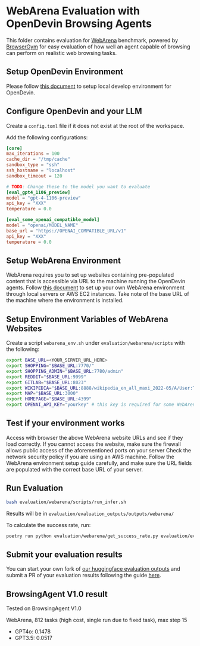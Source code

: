 # WebArena Evaluation with OpenDevin Browsing Agents

This folder contains evaluation for [WebArena](https://github.com/web-arena-x/webarena) benchmark, powered by [BrowserGym](https://github.com/ServiceNow/BrowserGym) for easy evaluation of how well an agent capable of browsing can perform on realistic web browsing tasks.

## Setup OpenDevin Environment

Please follow [this document](https://github.com/OpenDevin/OpenDevin/blob/main/Development.md) to setup local develop environment for OpenDevin.

## Configure OpenDevin and your LLM

Create a `config.toml` file if it does not exist at the root of the workspace.

Add the following configurations:

```toml
[core]
max_iterations = 100
cache_dir = "/tmp/cache"
sandbox_type = "ssh"
ssh_hostname = "localhost"
sandbox_timeout = 120

# TODO: Change these to the model you want to evaluate
[eval_gpt4_1106_preview]
model = "gpt-4-1106-preview"
api_key = "XXX"
temperature = 0.0

[eval_some_openai_compatible_model]
model = "openai/MODEL_NAME"
base_url = "https://OPENAI_COMPATIBLE_URL/v1"
api_key = "XXX"
temperature = 0.0
```

## Setup WebArena Environment
WebArena requires you to set up websites containing pre-populated content that is accessible via URL to the machine running the OpenDevin agents.
Follow [this document](https://github.com/web-arena-x/webarena/blob/main/environment_docker/README.md) to set up your own WebArena environment through local servers or AWS EC2 instances.
Take note of the base URL of the machine where the environment is installed.

## Setup Environment Variables of WebArena Websites

Create a script `webarena_env.sh` under `evaluation/webarena/scripts` with the following:

```bash
export BASE_URL=<YOUR_SERVER_URL_HERE>
export SHOPPING="$BASE_URL:7770/"
export SHOPPING_ADMIN="$BASE_URL:7780/admin"
export REDDIT="$BASE_URL:9999"
export GITLAB="$BASE_URL:8023"
export WIKIPEDIA="$BASE_URL:8888/wikipedia_en_all_maxi_2022-05/A/User:The_other_Kiwix_guy/Landing"
export MAP="$BASE_URL:3000"
export HOMEPAGE="$BASE_URL:4399"
export OPENAI_API_KEY="yourkey" # this key is required for some WebArena validators that utilize LLMs
```

## Test if your environment works

Access with browser the above WebArena website URLs and see if they load correctly.
If you cannot access the website, make sure the firewall allows public access of the aforementioned ports on your server
Check the network security policy if you are using an AWS machine.
Follow the WebArena environment setup guide carefully, and make sure the URL fields are populated with the correct base URL of your server.

## Run Evaluation

```sh
bash evaluation/webarena/scripts/run_infer.sh
```

Results will be in `evaluation/evaluation_outputs/outputs/webarena/`

To calculate the success rate, run:

```sh
poetry run python evaluation/webarena/get_success_rate.py evaluation/evaluation_outputs/outputs/webarena/SOME_AGENT/EXP_NAME/output.jsonl
```

## Submit your evaluation results

You can start your own fork of [our huggingface evaluation outputs](https://huggingface.co/spaces/OpenDevin/evaluation) and submit a PR of your evaluation results following the guide [here](https://huggingface.co/docs/hub/en/repositories-pull-requests-discussions#pull-requests-and-discussions).


## BrowsingAgent V1.0 result

Tested on BrowsingAgent V1.0

WebArena, 812 tasks (high cost, single run due to fixed task), max step 15

- GPT4o: 0.1478
- GPT3.5: 0.0517
